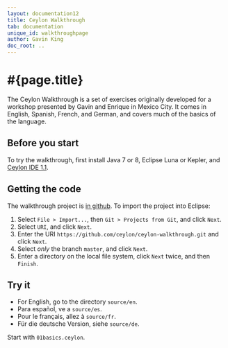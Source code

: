 ```yaml
---
layout: documentation12
title: Ceylon Walkthrough
tab: documentation
unique_id: walkthroughpage
author: Gavin King
doc_root: ..
---
```

# #{page.title}

The Ceylon Walkthrough is a set of exercises originally developed 
for a workshop presented by Gavin and Enrique in Mexico City. It 
comes in English, Spanish, French, and German, and covers much of 
the basics of the language.

## Before you start

To try the walkthrough, first install Java 7 or 8, Eclipse Luna 
or Kepler, and [Ceylon IDE 1.1](../ide/install).

## Getting the code

The walkthrough project is 
[in github](https://github.com/ceylon/ceylon-walkthrough).
To import the project into Eclipse:

1. Select `File > Import...`, then `Git > Projects from Git`, and 
   click `Next`.
2. Select `URI`, and click `Next`.
3. Enter the URI `https://github.com/ceylon/ceylon-walkthrough.git` 
   and click `Next`.
4. Select _only_ the branch `master`, and click `Next`.
5. Enter a directory on the local file system, click `Next` twice, 
   and then `Finish`.

## Try it

* For English, go to the directory `source/en`.
* Para español, ve a `source/es`.
* Pour le français, allez à `source/fr`.
* Für die deutsche Version, siehe `source/de`.

Start with `01basics.ceylon`.
 
